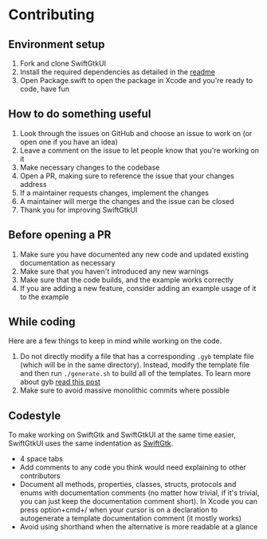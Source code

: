 # Contributing

## Environment setup

1. Fork and clone SwiftGtkUI
2. Install the required dependencies as detailed in the [readme](README.md)
3. Open Package.swift to open the package in Xcode and you're ready to code, have fun

## How to do something useful

1. Look through the issues on GitHub and choose an issue to work on (or open one if you have an idea)
2. Leave a comment on the issue to let people know that you're working on it
3. Make necessary changes to the codebase
4. Open a PR, making sure to reference the issue that your changes address
5. If a maintainer requests changes, implement the changes
6. A maintainer will merge the changes and the issue can be closed
7. Thank you for improving SwiftGtkUI

## Before opening a PR

1. Make sure you have documented any new code and updated existing documentation as necessary
2. Make sure that you haven't introduced any new warnings
3. Make sure that the code builds, and the example works correctly
4. If you are adding a new feature, consider adding an example usage of it to the example

## While coding

Here are a few things to keep in mind while working on the code.

1. Do not directly modify a file that has a corresponding `.gyb` template file (which will be in the same directory). Instead, modify the template file and then run `./generate.sh` to build all of the templates. To learn more about gyb [read this post](https://nshipster.com/swift-gyb/)
3. Make sure to avoid massive monolithic commits where possible

## Codestyle

To make working on SwiftGtk and SwiftGtkUI at the same time easier, SwiftGtkUI uses the same indentation as [SwiftGtk](https://github.com/stackotter/SwiftGtk).

- 4 space tabs
- Add comments to any code you think would need explaining to other contributors
- Document all methods, properties, classes, structs, protocols and enums with documentation comments (no matter how trivial, if it's trivial, you can just keep the documentation comment short). In Xcode you can press option+cmd+/ when your cursor is on a declaration to autogenerate a template documentation comment (it mostly works)
- Avoid using shorthand when the alternative is more readable at a glance
